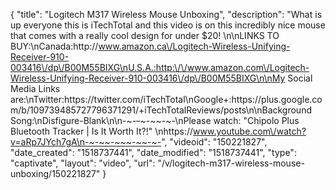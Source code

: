 {
    "title": "Logitech M317 Wireless Mouse Unboxing",
    "description": "What is up everyone this is iTechTotal and this video is on this incredibly nice mouse that comes with a really cool design for under $20!                                                                     \n\nLINKS TO BUY:\nCanada:http:\/\/www.amazon.ca\/Logitech-Wireless-Unifying-Receiver-910-003416\/dp\/B00M55BIXG\nU.S.A.:http:\/\/www.amazon.com\/Logitech-Wireless-Unifying-Receiver-910-003416\/dp\/B00M55BIXG\n\nMy Social Media Links are:\nTwitter:https:\/\/twitter.com\/iTechTotal\nGoogle+:https:\/\/plus.google.com\/b\/109739485727796371291\/+iTechTotalReviews\/posts\n\nBackground Song:\nDisfigure-Blank\n\n-~-~~-~~~-~~-~-\nPlease watch: \"Chipolo Plus Bluetooth Tracker | Is It Worth It?!\" \nhttps:\/\/www.youtube.com\/watch?v=aRp7JYch7gA\n-~-~~-~~~-~~-~-",
    "videoid": "150221827",
    "date_created": "1518737441",
    "date_modified": "1518737441",
    "type": "captivate",
    "layout": "video",
    "url": "\/v\/logitech-m317-wireless-mouse-unboxing\/150221827"
}